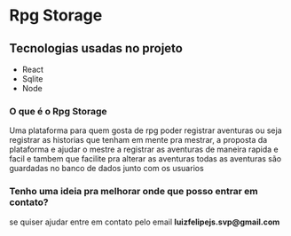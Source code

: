 # Rpg Storage

## Tecnologias usadas no projeto 
<ul>
  <li>React</li>
  <li>Sqlite</li>
  <li>Node</li>
</ul>
<h3>O que é o Rpg Storage</h3>
<p>
  Uma plataforma para quem gosta de rpg poder registrar aventuras ou seja registrar as historias que tenham em mente pra mestrar, a proposta da plataforma e ajudar o mestre a registrar as aventuras de maneira rapida e facil e tambem que facilite pra alterar as aventuras todas as aventuras são guardadas no  banco de dados junto com os usuarios
</p>
<h3>Tenho uma ideia pra melhorar onde que posso entrar em contato?</h3> 
<p>
  se quiser ajudar entre em contato pelo email <strong>luizfelipejs.svp@gmail.com</strong>
</p>

